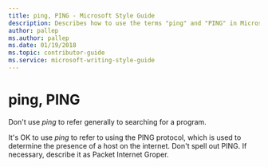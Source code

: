```yaml
---
title: ping, PING - Microsoft Style Guide
description: Describes how to use the terms "ping" and "PING" in Microsoft content.
author: pallep
ms.author: pallep
ms.date: 01/19/2018
ms.topic: contributor-guide
ms.service: microsoft-writing-style-guide
---
```


# ping, PING

Don't use *ping* to refer generally to searching for a program. 

It's OK to use *p*<em>ing</em>
to refer to using the PING protocol, which is used to determine
the presence of a host on the internet. Don't spell out PING. If
necessary, describe it as Packet Internet Groper.
